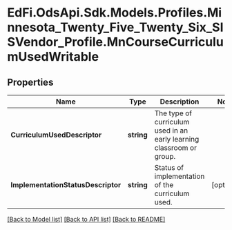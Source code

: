 # EdFi.OdsApi.Sdk.Models.Profiles.Minnesota_Twenty_Five_Twenty_Six_SISVendor_Profile.MnCourseCurriculumUsedWritable

## Properties

Name | Type | Description | Notes
------------ | ------------- | ------------- | -------------
**CurriculumUsedDescriptor** | **string** | The type of curriculum used in an early learning classroom or group. | 
**ImplementationStatusDescriptor** | **string** | Status of implementation of the curriculum used. | [optional] 

[[Back to Model list]](../README.md#documentation-for-models) [[Back to API list]](../README.md#documentation-for-api-endpoints) [[Back to README]](../README.md)

